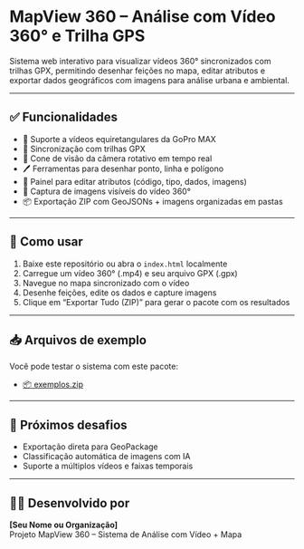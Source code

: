 # MapView 360 – Análise com Vídeo 360° e Trilha GPS

Sistema web interativo para visualizar vídeos 360° sincronizados com trilhas GPX, permitindo desenhar feições no mapa, editar atributos e exportar dados geográficos com imagens para análise urbana e ambiental.

---

## ✅ Funcionalidades

- 🎥 Suporte a vídeos equiretangulares da GoPro MAX
- 📍 Sincronização com trilhas GPX
- 🔄 Cone de visão da câmera rotativo em tempo real
- 🖊 Ferramentas para desenhar ponto, linha e polígono
- 📝 Painel para editar atributos (código, tipo, dados, imagens)
- 📸 Captura de imagens visíveis do vídeo 360°
- 📦 Exportação ZIP com GeoJSONs + imagens organizadas em pastas

---

## 🚀 Como usar

1. Baixe este repositório ou abra o `index.html` localmente
2. Carregue um vídeo 360° (.mp4) e seu arquivo GPX (.gpx)
3. Navegue no mapa sincronizado com o vídeo
4. Desenhe feições, edite os dados e capture imagens
5. Clique em “Exportar Tudo (ZIP)” para gerar o pacote com os resultados

---

## 📥 Arquivos de exemplo

Você pode testar o sistema com este pacote:

- [📦 exemplos.zip](./exemplos/exemplos.zip)

---

## 🔧 Próximos desafios

- Exportação direta para GeoPackage
- Classificação automática de imagens com IA
- Suporte a múltiplos vídeos e faixas temporais

---

## 👨‍💻 Desenvolvido por

**[Seu Nome ou Organização]**  
Projeto MapView 360 – Sistema de Análise com Vídeo + Mapa
